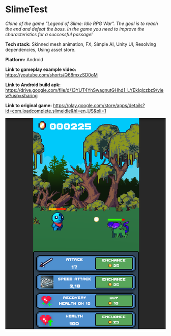 # SlimeTest
 *Clone of the game "Legend of Slime: Idle RPG War". The goal is to reach the end and defeat the boss. In the game you need to improve the characteristics for a successful passage!*
 

 **Tech stack:** Skinned mesh animation, FX, Simple AI, Unity UI, Resolving dependencies, Using asset store.

 **Platform:** Android 

 **Link to gameplay example video:** https://youtube.com/shorts/Q68mxzSD0oM

 **Link to Android build apk:** https://drive.google.com/file/d/13YUT4YnSwagnutGHhd1_LYEkIqlczbz9/view?usp=sharing
 
 **Link to original game:** https://play.google.com/store/apps/details?id=com.loadcomplete.slimeidle&hl=en_US&pli=1

![screenshot](/SlimeScreenshot.png)
